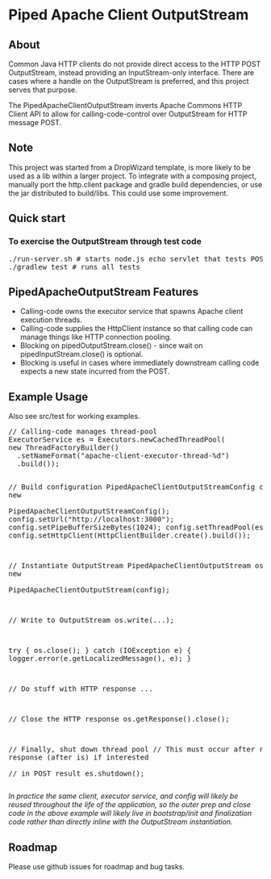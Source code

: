 <h1>Piped Apache Client OutputStream</h1>

<h2>About</h2>
<p>Common Java HTTP clients do not provide direct access to the HTTP POST OutputStream, instead providing an InputStream-only interface.  There are cases where a handle on the OutputStream is preferred, and this project serves that purpose.
</p>
<p>
The PipedApacheClientOutputStream inverts Apache Commons HTTP Client API to allow for calling-code-control over OutputStream for HTTP message POST.
</p>

<h2>Note</h2>

This project was started from a DropWizard template, is more likely to be used as a lib within a larger project.  To integrate with a composing project, manually port the http.client package and gradle build dependencies, or use the jar distributed to build/libs.  This could use some improvement.

<h2>Quick start</h2>

<h3>To exercise the OutputStream through test code</h3>

<pre>
./run-server.sh # starts node.js echo servlet that tests POST to
./gradlew test # runs all tests
</pre>

<h2>PipedApacheOutputStream Features</h2>

* Calling-code owns the executor service that spawns Apache client execution threads.
* Calling-code supplies the HttpClient instance so that calling code can manage things like HTTP connection pooling.
* Blocking on pipedOutputStream.close() - since wait on pipedInputStream.close() is optional.
 * Blocking is useful in cases where immediately downstream calling code expects a new state incurred from the POST.

<h2>Example Usage</h2>
Also see src/test for working examples.
<pre>
// Calling-code manages thread-pool
ExecutorService es = Executors.newCachedThreadPool(
new ThreadFactoryBuilder()
  .setNameFormat("apache-client-executor-thread-%d")
  .build());


// Build configuration
PipedApacheClientOutputStreamConfig config = new      
PipedApacheClientOutputStreamConfig();
config.setUrl("http://localhost:3000");
config.setPipeBufferSizeBytes(1024);
config.setThreadPool(es);
config.setHttpClient(HttpClientBuilder.create().build());

// Instantiate OutputStream
PipedApacheClientOutputStream os = new     
PipedApacheClientOutputStream(config);

// Write to OutputStream
os.write(...);

try {
  os.close();
} catch (IOException e) {
  logger.error(e.getLocalizedMessage(), e);
}

// Do stuff with HTTP response
...

// Close the HTTP response
os.getResponse().close();

// Finally, shut down thread pool
// This must occur after retrieving response (after is) if interested   
// in POST result
es.shutdown();
</pre>
<i>In practice the same client, executor service, and config will likely be reused throughout the life of the application, so the outer prep and close code in the above example will likely live in bootstrap/init and finalization code rather than directly inline with the OutputStream instantiation.</i>

<h2>Roadmap</h2>
Please use github issues for roadmap and bug tasks.
